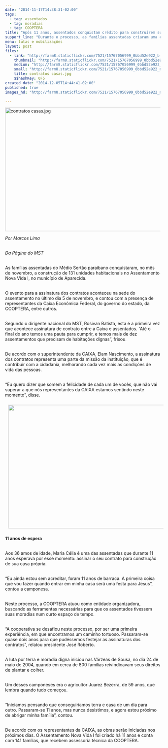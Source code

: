 ```yaml
---
date: "2014-11-17T14:38:31-02:00"
tags:
  - tag: assentados
  - tag: moradias
  - tag: COOPTERA
title: "Após 11 anos, assentados conquistam crédito para construírem suas casas"
support_line: "Durante o processo, as famílias assentadas criaram uma cooperativa para atuar como entidade organizadora"
menu: lutas e mobilizações
layout: post
files:
  - link: "http://farm8.staticflickr.com/7521/15767056999_0bbd52e922_b.jpg"
    thumbnail: "http://farm8.staticflickr.com/7521/15767056999_0bbd52e922_t.jpg"
    medium: "http://farm8.staticflickr.com/7521/15767056999_0bbd52e922_z.jpg"
    small: "http://farm8.staticflickr.com/7521/15767056999_0bbd52e922_n.jpg"
    title: contratos casas.jpg
    $$hashKey: 0F5
created_date: "2014-12-05T14:44:41-02:00"
published: true
images_hd: "http://farm8.staticflickr.com/7521/15767056999_0bbd52e922_n.jpg"

---
```

<p><img alt="contratos casas.jpg" height="401" src="http://farm8.staticflickr.com/7521/15767056999_0bbd52e922_b.jpg" width="600" /></p>

<p><em>Por Marcos Lima</em><br />
&nbsp;</p>

<p><em>Da P&aacute;gina do MST</em></p>

<p><br />
As fam&iacute;lias assentadas do M&eacute;dio Sert&atilde;o paraibano conquistaram, no m&ecirc;s de novembro, a constru&ccedil;&atilde;o de 131 unidades habitacionais no Assentamento Nova Vida I, no munic&iacute;pio de Aparecida.</p>

<p><br />
O evento para a assinatura dos contratos aconteceu na sede do assentamento no &uacute;ltimo dia 5 de novembro, e contou com a presen&ccedil;a de representantes da Caixa Econ&ocirc;mica Federal, do governo do estado, da COOPTERA, entre outros.</p>

<p><br />
Segundo o dirigente nacional do MST, Rosivan Batista, esta &eacute; a primeira vez que acontece assinatura de contrato entre a Caixa e assentados. &ldquo;At&eacute; o final do ano temos uma pauta para cumprir, e temos mais de dez assentamentos que precisam de habita&ccedil;&otilde;es dignas&rdquo;, frisou.</p>

<p><br />
De acordo com o superintendente da CAIXA, Elam Nascimento, a assinatura dos contratos representa uma parte da miss&atilde;o da institui&ccedil;&atilde;o, que &eacute; contribuir com a cidadania, melhorando cada vez mais as condi&ccedil;&otilde;es de vida das pessoas.&nbsp;</p>

<p><br />
&ldquo;Eu quero dizer que somem a felicidade de cada um de voc&ecirc;s, que n&atilde;o vai superar a que n&oacute;s representantes da CAIXA estamos sentindo neste momento&rdquo;, disse.</p>

<p><img _fcksavedurl="/sites/default/files/casas%20para%20assentados%20na%20PB.jpg" alt="" height="401" src="http://www.mst.org.br/sites/default/files/casas%20para%20assentados%20na%20PB.jpg" style="margin: 10px;" width="600" /></p>

<p><strong>11 anos de espera</strong></p>

<p><br />
Aos 36 amos de idade, Maria C&eacute;lia &eacute; uma das assentadas que durante 11 anos esperava por esse momento: assinar o seu contrato para constru&ccedil;&atilde;o de sua casa pr&oacute;pria.&nbsp;</p>

<p><br />
&ldquo;Eu ainda estou sem acreditar, foram 11 anos de barraca. A primeira coisa que vou fazer quando entrar em minha casa ser&aacute; uma festa para Jesus&rdquo;, contou a camponesa. &nbsp;</p>

<p><br />
Neste processo, a COOPTERA atuou como entidade organizadora, buscando as ferramentas necess&aacute;rias para que os assentados tivessem suas moradias num curto espa&ccedil;o de tempo.&nbsp;</p>

<p><br />
&ldquo;A cooperativa se desafiou neste processo, por ser uma primeira experi&ecirc;ncia, em que encontramos um caminho tortuoso. Passaram-se quase dois anos para que pud&eacute;ssemos festejar as assinaturas dos contratos&rdquo;, relatou presidente Jos&eacute; Roberto. &nbsp;&nbsp;</p>

<p><br />
A luta por terra e moradia digna iniciou nas V&aacute;rzeas de Sousa, no dia 24 de maio de 2004, quando em cerca de 800 fam&iacute;lias reivindicavam seus direitos de plantar e colher.&nbsp;</p>

<p><br />
Um desses camponeses era o agricultor Juarez Bezerra, de 59 anos, que lembra quando tudo come&ccedil;ou.&nbsp;</p>

<p><br />
&ldquo;Iniciamos pensando que conseguir&iacute;amos terra e casa de um dia para outro. Passaram-se 11 anos, mas nunca desistimos, e agora estou pr&oacute;ximo de abrigar minha fam&iacute;lia&rdquo;, contou. &nbsp; &nbsp; &nbsp;</p>

<p><br />
De acordo com os representantes da CAIXA, as obras ser&atilde;o iniciadas nos pr&oacute;ximos dias. O Assentamento Nova Vida I foi criado h&aacute; 11 anos e conta com 141 fam&iacute;lias, que recebem assessoria t&eacute;cnica da COOPTERA.</p>

<p>&nbsp;</p>

<div>&nbsp;</div>
